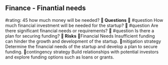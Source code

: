 

## Finance - Finantial needs
#rating: 45
how much money will be needed?
**💭 Questions**
💭 #question How much financial investment will be needed for the startup?
 💭 #question Are there significant financial needs or requirements?
 💭 #question Is there a plan for securing funding?
**🚨 Risks**
🚨Financial Needs
Insufficient funding can hinder the growth and development of the startup.
🚨mitigation strategy
Determine the financial needs of the startup and develop a plan to secure funding.
🚨contingency strategy
Build relationships with potential investors and explore funding options such as loans or grants.




